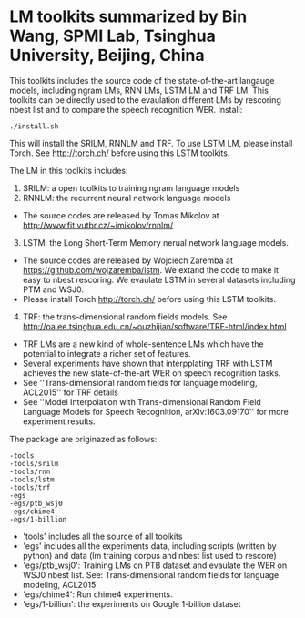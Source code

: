 # LM toolkits summarized by Bin Wang, SPMI Lab, Tsinghua University, Beijing, China
 
This toolkits includes the source code of the state-of-the-art langauge models, including ngram LMs, RNN LMs, LSTM LM and TRF LM. 
This toolkits can be directly used to the evaulation different LMs by rescoring nbest list and to compare the speech recognition WER.
Install:
```
./install.sh
```
This will install the SRILM, RNNLM and TRF.
To use LSTM LM, please install Torch. See http://torch.ch/ before using this LSTM toolkits.
 

The LM in this toolkits includes:

1. SRILM: a open toolkits to training ngram language models
2. RNNLM: the recurrent neural network language models
  * The source codes are released by Tomas Mikolov at http://www.fit.vutbr.cz/~imikolov/rnnlm/
3. LSTM: the Long Short-Term Memory nerual network language models. 
  * The source codes are released by Wojciech Zaremba at https://github.com/wojzaremba/lstm. We extand the code to make it easy to nbest rescoring. We evaulate LSTM in several datasets including PTM and WSJ0. 
  * Please install Torch http://torch.ch/ before using this LSTM toolkits.
4. TRF: the trans-dimensional random fields models. See http://oa.ee.tsinghua.edu.cn/~ouzhijian/software/TRF-html/index.html
  * TRF LMs are a new kind of whole-sentence LMs which have the potential to integrate a richer set of features. 
  * Several experiments have shown that interpplating TRF with LSTM achieves the new state-of-the-art WER on speech recognition tasks.
  * See ''Trans-dimensional random fields for language modeling, ACL2015'' for TRF details
  * See ''Model Interpolation with Trans-dimensional Random Field Language Models for Speech Recognition, arXiv:1603.09170'' for more experiment results.


The package are originazed as follows:
```
-tools
-tools/srilm
-tools/rnn
-tools/lstm
-tools/trf
-egs
-egs/ptb_wsj0
-egs/chime4
-egs/1-billion
```

- 'tools' includes all the source of all toolkits
- 'egs' includes all the experiments data, including scripts (written by python) and data (lm training corpus and nbest list used to rescore)
- 'egs/ptb_wsj0': Training LMs on PTB dataset and evaulate the WER on WSJ0 nbest list. See: Trans-dimensional random fields for language modeling, ACL2015
- 'egs/chime4': Run chime4 experiments. 
- 'egs/1-billion': the experiments on Google 1-billion dataset
